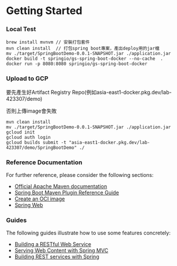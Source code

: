 # Getting Started

### Local Test
```shell
brew install mvnvm // 安裝打包套件
mvn clean install  // 打包spring boot專案，產出deploy用的jar檔
mv ./target/SpringBootDemo-0.0.1-SNAPSHOT.jar ./application.jar
docker build -t springio/gs-spring-boot-docker --no-cache  .
docker run -p 8080:8080 springio/gs-spring-boot-docker
```
### Upload to GCP
要先產生好Artifact Registry Repo(例如asia-east1-docker.pkg.dev/lab-423307/demo)

否則上傳image會失敗

```shell
mvn clean install
mv ./target/SpringBootDemo-0.0.1-SNAPSHOT.jar ./application.jar
gcloud init
gcloud auth login
gcloud builds submit -t "asia-east1-docker.pkg.dev/lab-423307/demo/SpringBootDemo" ./
```

### Reference Documentation
For further reference, please consider the following sections:

* [Official Apache Maven documentation](https://maven.apache.org/guides/index.html)
* [Spring Boot Maven Plugin Reference Guide](https://docs.spring.io/spring-boot/docs/3.3.0/maven-plugin/reference/html/)
* [Create an OCI image](https://docs.spring.io/spring-boot/docs/3.3.0/maven-plugin/reference/html/#build-image)
* [Spring Web](https://docs.spring.io/spring-boot/docs/3.3.0/reference/htmlsingle/index.html#web)

### Guides
The following guides illustrate how to use some features concretely:

* [Building a RESTful Web Service](https://spring.io/guides/gs/rest-service/)
* [Serving Web Content with Spring MVC](https://spring.io/guides/gs/serving-web-content/)
* [Building REST services with Spring](https://spring.io/guides/tutorials/rest/)

